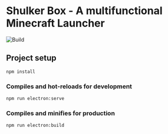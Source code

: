 # Shulker Box - A multifunctional Minecraft Launcher
![Build](https://github.com/hempflower/shulker-box/workflows/Build/badge.svg)

## Project setup
```
npm install
```

### Compiles and hot-reloads for development
```
npm run electron:serve
```

### Compiles and minifies for production
```
npm run electron:build
```